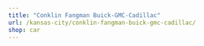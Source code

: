 ```yaml
---
title: "Conklin Fangman Buick-GMC-Cadillac"
url: /kansas-city/conklin-fangman-buick-gmc-cadillac/
shop: car
---
```

